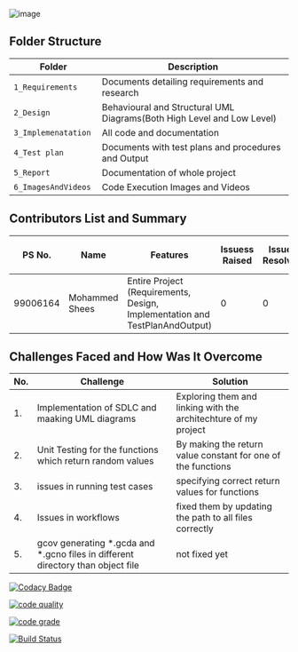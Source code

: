 ![image](https://p.kindpng.com/picc/s/337-3373588_mac-calculator-icon-transparent-background-hd-png-download.png)


## Folder Structure
Folder                   | Description
-------------------------| -----------------------------------------
`1_Requirements`         | Documents detailing requirements and research
`2_Design      `         | Behavioural and Structural UML Diagrams(Both High Level and Low Level)
`3_Implemenatation `     | All code and documentation
`4_Test plan     `       | Documents with test plans and procedures and Output
`5_Report`               | Documentation of whole project
`6_ImagesAndVideos`      | Code Execution Images and Videos


## Contributors List and Summary

PS No. |  Name               |    Features    | Issuess Raised |Issues Resolved|No Test Cases|Test Case Pass
-------|---------------------|----------------|----------------|---------------|-------------|--------------
99006164 | Mohammed Shees  | Entire Project (Requirements, Design, Implementation and TestPlanAndOutput)  | 0        |0  |20 Overall Test cases  | All Passed     



## Challenges Faced and How Was It Overcome
| No. | Challenge | Solution
|-----|-----------|--------
|1. | Implementation of SDLC and maaking UML diagrams | Exploring them and linking with the architechture of my project 
|2. | Unit Testing for the functions which return random values | By making the return value constant for one of the functions |
|3. | issues in running test cases | specifying correct return values for functions
|4. | Issues in workflows | fixed them by updating the path to all files correctly
|5. |gcov generating *.gcda and *.gcno files in different directory than object file| not fixed yet|


[![Codacy Badge](https://app.codacy.com/project/badge/Grade/ccb52338459148bc87268e3ed1df1491)](https://www.codacy.com/gh/mohammed-shees/stepin_area-calculator/dashboard?utm_source=github.com&amp;utm_medium=referral&amp;utm_content=mohammed-shees/stepin_area-calculator&amp;utm_campaign=Badge_Grade)

[![code quality](https://www.code-inspector.com/project/28010/score/svg)](https://www.code-inspector.com)



[![code grade](https://www.code-inspector.com/project/28010/status/svg)](https://www.code-inspector.com)


[![Build Status](https://travis-ci.org/{ORG-or-USERNAME}/{REPO-NAME}.png?branch=master)](https://travis-ci.org/{ORG-or-USERNAME}/{REPO-NAME})
